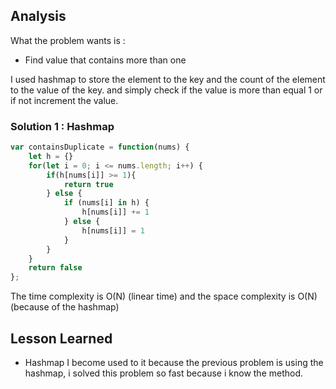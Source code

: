 ## Analysis
What the problem wants is :
- Find value that contains more than one

I used hashmap to store the element to the key and the count of the element to the value of the key. and simply check if the value is more than equal 1 or if not increment the value.

### Solution 1 : Hashmap
```js
var containsDuplicate = function(nums) {
    let h = {}
    for(let i = 0; i <= nums.length; i++) {
        if(h[nums[i]] >= 1){
            return true
        } else {
            if (nums[i] in h) {
                h[nums[i]] += 1 
            } else {
                h[nums[i]] = 1                
            }
        }
    }
    return false
};
```

The time complexity is O(N) (linear time) and the space complexity is O(N) (because of the hashmap)

## Lesson Learned

- Hashmap
I become used to it because the previous problem is using the hashmap, i solved this problem so fast because i know the method.
